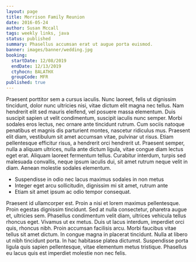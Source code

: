 ```yaml
---
layout: page
title: Morrison Family Reunion
date: 2016-05-24
author: Susan Mccall
tags: weekly links, java
status: published
summary: Phasellus accumsan erat ut augue porta euismod.
banner: images/banner/wedding.jpg
booking:
  startDate: 12/08/2019
  endDate: 12/13/2019
  ctyhocn: BALATHX
  groupCode: MFR
published: true
---
```

Praesent porttitor sem a cursus iaculis. Nunc laoreet, felis ut dignissim tincidunt, dolor nunc ultricies nisi, vitae dictum elit magna nec tellus. Nam hendrerit elit sed mauris eleifend, vel posuere massa elementum. Duis suscipit sapien ut velit condimentum, suscipit iaculis nunc semper. Morbi sodales eros lectus, nec ornare ante tincidunt rutrum. Cum sociis natoque penatibus et magnis dis parturient montes, nascetur ridiculus mus. Praesent elit diam, vestibulum sit amet accumsan vitae, pulvinar ut risus. Etiam pellentesque efficitur risus, a hendrerit orci hendrerit ut. Praesent semper, nulla a aliquam ultrices, nulla ante dictum ligula, vitae congue diam lectus eget erat. Aliquam laoreet fermentum tellus. Curabitur interdum, turpis sed malesuada convallis, neque ipsum iaculis dui, sit amet rutrum neque velit in diam. Aenean molestie sodales elementum.

* Suspendisse in odio nec lacus maximus sodales in non metus
* Integer eget arcu sollicitudin, dignissim mi sit amet, rutrum ante
* Etiam sit amet ipsum ac odio tempor consequat.

Praesent id ullamcorper est. Proin a nisi et lorem maximus pellentesque. Proin egestas dignissim tincidunt. Sed at nulla consectetur, pharetra augue et, ultricies sem. Phasellus condimentum velit diam, ultrices vehicula tellus rhoncus eget. Vivamus ut ex metus. Duis ut lacus interdum, imperdiet orci quis, rhoncus nibh. Proin accumsan facilisis arcu. Morbi faucibus vitae tellus sit amet dictum. In congue magna in placerat tincidunt. Nulla at libero ut nibh tincidunt porta. In hac habitasse platea dictumst. Suspendisse porta ligula quis sapien pellentesque, vitae elementum metus tristique. Phasellus eu lacus quis est imperdiet molestie non nec felis.
